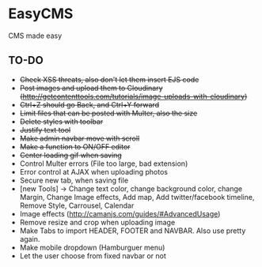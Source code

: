 # EasyCMS
CMS made easy

## TO-DO

 - ~~Check XSS threats, also don't let them insert EJS code~~
 - ~~Post images and upload them to Cloudinary (http://getcontenttools.com/tutorials/image-uploads-with-cloudinary)~~
 - ~~Ctrl+Z should go Back, and Ctrl+Y forward~~
 - ~~Limit files that can be posted with Multer, also the size~~
 - ~~Delete styles with toolbar~~
 - ~~Justify text tool~~
 - ~~Make admin navbar move with scroll~~
 - ~~Make a function to ON/OFF editor~~
 - ~~Center loading gif when saving~~
 - Control Multer errors (File too large, bad extension)
 - Error control at AJAX when uploading photos
 - Secure new tab, when saving file
 - [new Tools] -> Change text color, change background color, change Margin, Change Image effects, Add map, Add twitter/facebook timeline, Remove Style, Carrousel, Calendar
 - Image effects (http://camanjs.com/guides/#AdvancedUsage)
 - Remove resize and crop when uploading image
 - Make Tabs to import HEADER, FOOTER and NAVBAR. Also use pretty again.
 - Make mobile dropdown (Hamburguer menu)
 - Let the user choose from fixed navbar or not
